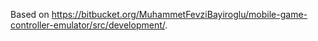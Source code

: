 Based on https://bitbucket.org/MuhammetFevziBayiroglu/mobile-game-controller-emulator/src/development/.
